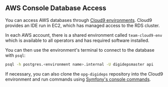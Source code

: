 ## AWS Console Database Access

You can access AWS databases through [Cloud9 environments][cloud9]. Cloud9 provides an IDE run in EC2, which has managed access to the RDS cluster.

In each AWS account, there is a shared environment called `team-cloud9-env` which is available to all operators and has required software installed.

You can then use the environment's terminal to connect to the database with `psql`:

```bash
psql -h postgres.<environment name>.internal -U digidepsmaster api
```

If necessary, you can also clone the `opg-digideps` repository into the Cloud9 environment and run commands using [Symfony's console commands][symfony-console].

[cloud9]: https://aws.amazon.com/cloud9/
[symfony-console]: https://symfony.com/doc/current/components/console.html
